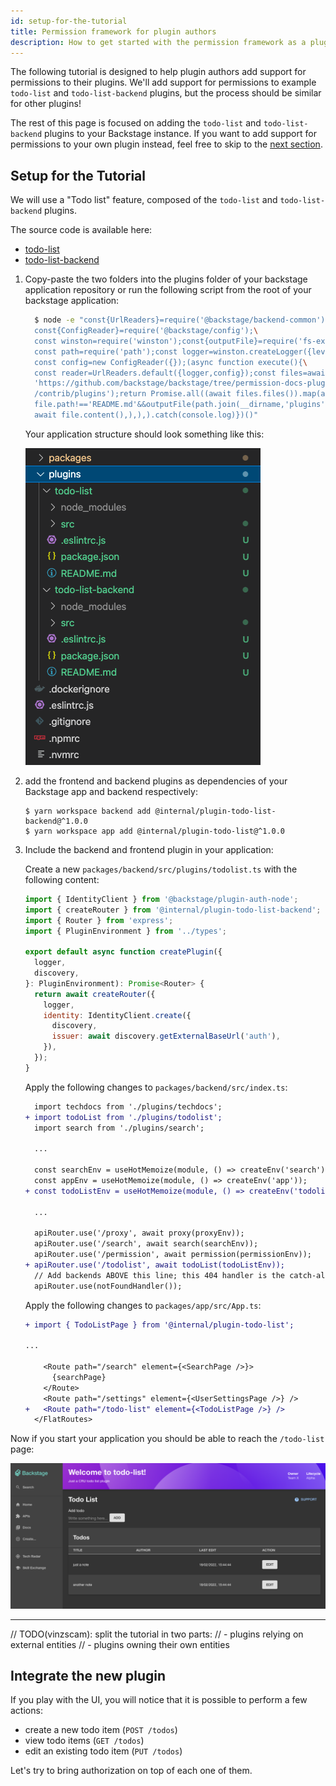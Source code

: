 ```yaml
---
id: setup-for-the-tutorial
title: Permission framework for plugin authors
description: How to get started with the permission framework as a plugin author
---
```


The following tutorial is designed to help plugin authors add support for permissions to their plugins. We'll add support for permissions to example `todo-list` and `todo-list-backend` plugins, but the process should be similar for other plugins!

The rest of this page is focused on adding the `todo-list` and `todo-list-backend` plugins to your Backstage instance. If you want to add support for permissions to your own plugin instead, feel free to skip to the [next section](authorize-the-create-endpoint.md).

## Setup for the Tutorial

We will use a "Todo list" feature, composed of the `todo-list` and `todo-list-backend` plugins.

The source code is available here:

- [todo-list](https://github.com/backstage/backstage/blob/master/contrib/plugins/todo-list)
- [todo-list-backend](https://github.com/backstage/backstage/blob/master/contrib/plugins/todo-list-backend)

1.  Copy-paste the two folders into the plugins folder of your backstage application repository or run the following script from the root of your backstage application:

    ```bash
      $ node -e "const{UrlReaders}=require('@backstage/backend-common');\
      const{ConfigReader}=require('@backstage/config');\
      const winston=require('winston');const{outputFile}=require('fs-extra');\
      const path=require('path');const logger=winston.createLogger({level:'info',});\
      const config=new ConfigReader({});(async function execute(){\
      const reader=UrlReaders.default({logger,config});const files=await reader.readTree(\
      'https://github.com/backstage/backstage/tree/permission-docs-plugin-authors\
      /contrib/plugins');return Promise.all((await files.files()).map(async file=>\
      file.path!=='README.md'&&outputFile(path.join(__dirname,'plugins',file.path),\
      await file.content(),),),).catch(console.log)})()"
    ```

    Your application structure should look something like this:

    ![backstage application files structure](../../assets/permission/permission-tutorial-backstage-application-initial-structure.png)

2.  add the frontend and backend plugins as dependencies of your Backstage app and backend respectively:

    ```
    $ yarn workspace backend add @internal/plugin-todo-list-backend@^1.0.0
    $ yarn workspace app add @internal/plugin-todo-list@^1.0.0
    ```

3.  Include the backend and frontend plugin in your application:

    Create a new `packages/backend/src/plugins/todolist.ts` with the following content:

    ```javascript
    import { IdentityClient } from '@backstage/plugin-auth-node';
    import { createRouter } from '@internal/plugin-todo-list-backend';
    import { Router } from 'express';
    import { PluginEnvironment } from '../types';

    export default async function createPlugin({
      logger,
      discovery,
    }: PluginEnvironment): Promise<Router> {
      return await createRouter({
        logger,
        identity: IdentityClient.create({
          discovery,
          issuer: await discovery.getExternalBaseUrl('auth'),
        }),
      });
    }
    ```

    Apply the following changes to `packages/backend/src/index.ts`:

    ```diff
      import techdocs from './plugins/techdocs';
    + import todoList from './plugins/todolist';
      import search from './plugins/search';

      ...

      const searchEnv = useHotMemoize(module, () => createEnv('search'));
      const appEnv = useHotMemoize(module, () => createEnv('app'));
    + const todoListEnv = useHotMemoize(module, () => createEnv('todolist'));

      ...

      apiRouter.use('/proxy', await proxy(proxyEnv));
      apiRouter.use('/search', await search(searchEnv));
      apiRouter.use('/permission', await permission(permissionEnv));
    + apiRouter.use('/todolist', await todoList(todoListEnv));
      // Add backends ABOVE this line; this 404 handler is the catch-all fallback
      apiRouter.use(notFoundHandler());
    ```

    Apply the following changes to `packages/app/src/App.ts`:

    ```diff
    + import { TodoListPage } from '@internal/plugin-todo-list';

    ...

        <Route path="/search" element={<SearchPage />}>
          {searchPage}
        </Route>
        <Route path="/settings" element={<UserSettingsPage />} />
    +   <Route path="/todo-list" element={<TodoListPage />} />
      </FlatRoutes>
    ```

Now if you start your application you should be able to reach the `/todo-list` page:

![Todo List plugin page](../../assets/permission/permission-todo-list-page.png)

---

// TODO(vinzscam): split the tutorial in two parts:
// - plugins relying on external entities
// - plugins owning their own entities

## Integrate the new plugin

If you play with the UI, you will notice that it is possible to perform a few actions:

- create a new todo item (`POST /todos`)
- view todo items (`GET /todos`)
- edit an existing todo item (`PUT /todos`)

Let's try to bring authorization on top of each one of them.
